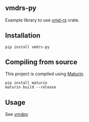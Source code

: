 vmdrs-py
---

Example library to use [vmd-rs](https://github.com/jiafuei/vmd-rs) crate.


Installation
---
```
pip install vmdrs-py
```

Compiling from source
---
This project is compiled using [Maturin](https://github.com/PyO3/maturin).
```
pip install maturin
maturin build --release
```

Usage
---
See [vmdpy](https://github.com/vrcarva/vmdpy)
